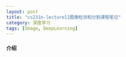 ```yaml
---
layout: post
title: "cs231n-lecture11图像检测和分割课程笔记"
category: 深度学习
tags: [Image, DeepLearning]
---
```


#### 介绍
